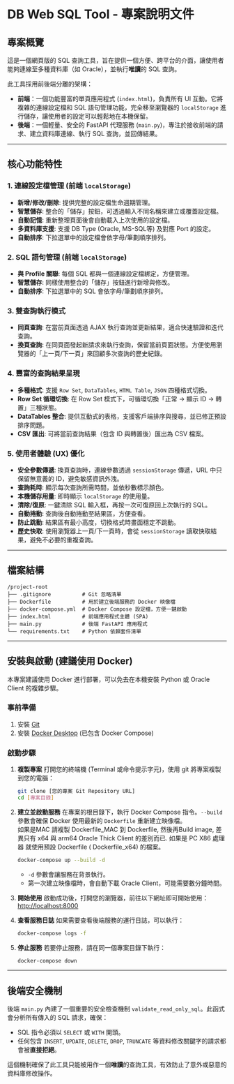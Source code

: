 # DB Web SQL Tool - 專案說明文件

## 專案概覽

這是一個網頁版的 SQL 查詢工具，旨在提供一個方便、跨平台的介面，讓使用者能夠連線至多種資料庫（如 Oracle），並執行**唯讀**的 SQL 查詢。

此工具採用前後端分離的架構：
-   **前端**：一個功能豐富的單頁應用程式 (`index.html`)，負責所有 UI 互動。它將複雜的連線設定檔和 SQL 語句管理功能，完全移至瀏覽器的 `localStorage` 進行儲存，讓使用者的設定可以輕鬆地在本機保留。
-   **後端**：一個輕量、安全的 FastAPI 代理服務 (`main.py`)，專注於接收前端的請求、建立資料庫連線、執行 SQL 查詢，並回傳結果。

---

## 核心功能特性

### 1. 連線設定檔管理 (前端 `localStorage`)
-   **新增/修改/刪除**: 提供完整的設定檔生命週期管理。
-   **智慧儲存**: 整合的「儲存」按鈕，可透過輸入不同名稱來建立或覆蓋設定檔。
-   **自動記憶**: 重新整理頁面後會自動載入上次使用的設定檔。
-   **多資料庫支援**: 支援 DB Type (Oracle, MS-SQL等) 及對應 Port 的設定。
-   **自動排序**: 下拉選單中的設定檔會依字母/筆劃順序排列。

### 2. SQL 語句管理 (前端 `localStorage`)
-   **與 Profile 關聯**: 每個 SQL 都與一個連線設定檔綁定，方便管理。
-   **智慧儲存**: 同樣使用整合的「儲存」按鈕進行新增與修改。
-   **自動排序**: 下拉選單中的 SQL 會依字母/筆劃順序排列。

### 3. 雙查詢執行模式
-   **同頁查詢**: 在當前頁面透過 AJAX 執行查詢並更新結果，適合快速驗證和迭代查詢。
-   **換頁查詢**: 在同頁面發起新請求來執行查詢，保留當前頁面狀態。方便使用瀏覽器的「上一頁/下一頁」來回顧多次查詢的歷史紀錄。

### 4. 豐富的查詢結果呈現
-   **多種格式**: 支援 `Row Set`, `DataTables`, `HTML Table`, `JSON` 四種格式切換。
-   **Row Set 循環切換**: 在 Row Set 模式下，可循環切換「正常 → 顯示 ID → 轉置」三種狀態。
-   **DataTables 整合**: 提供互動式的表格，支援客戶端排序與搜尋，並已修正預設排序問題。
-   **CSV 匯出**: 可將當前查詢結果（包含 ID 與轉置後）匯出為 CSV 檔案。

### 5. 使用者體驗 (UX) 優化
-   **安全參數傳遞**: 換頁查詢時，連線參數透過 `sessionStorage` 傳遞，URL 中只保留無意義的 ID，避免敏感資訊外洩。
-   **查詢耗時**: 顯示每次查詢所需時間，並依秒數標示顏色。
-   **本機儲存用量**: 即時顯示 `localStorage` 的使用量。
-   **清除/復原**: 一鍵清除 SQL 輸入框，再按一次可復原回上次執行的 SQL。
-   **自動捲動**: 查詢後自動捲動至結果區，方便查看。
-   **防止跳動**: 結果區有最小高度，切換格式時畫面穩定不跳動。
-   **歷史快取**: 使用瀏覽器上一頁/下一頁時，會從 `sessionStorage` 讀取快取結果，避免不必要的重複查詢。

---

## 檔案結構
```
/project-root  
├── .gitignore          # Git 忽略清單  
├── Dockerfile          # 用於建立後端服務的 Docker 映像檔  
├── docker-compose.yml  # Docker Compose 設定檔，方便一鍵啟動  
├── index.html          # 前端應用程式主體 (SPA)  
├── main.py             # 後端 FastAPI 應用程式  
└── requirements.txt    # Python 依賴套件清單  
```

---

## 安裝與啟動 (建議使用 Docker)
本專案建議使用 Docker 進行部署，可以免去在本機安裝 Python 或 Oracle Client 的複雜步驟。

### 事前準備
1.  安裝 [Git](https://git-scm.com/)
2.  安裝 [Docker Desktop](https://www.docker.com/products/docker-desktop/) (已包含 Docker Compose)

### 啟動步驟
1.  **複製專案**
    打開您的終端機 (Terminal 或命令提示字元)，使用 git 將專案複製到您的電腦：
    ```bash
    git clone [您的專案 Git Repository URL]
    cd [專案目錄]
    ```

2.  **建立並啟動服務**
    在專案的根目錄下，執行 Docker Compose 指令。`--build` 參數會確保 Docker 使用最新的 `Dockerfile` 重新建立映像檔。  
   如果是MAC 請複製 Dockerfile_MAC 到 Dockerfile, 然後再Build image, 差異只有 x64 與 arm64 Oracle Thick Client 的差別而已. 如果是 PC X86 處理器 就使用預設 Dockerfile ( Dockerfile_x64) 的檔案。

    ```bash
    docker-compose up --build -d
    ```
    * `-d` 參數會讓服務在背景執行。
    * 第一次建立映像檔時，會自動下載 Oracle Client，可能需要數分鐘時間。

3.  **開始使用**
    啟動成功後，打開您的瀏覽器，前往以下網址即可開始使用：
    [http://localhost:8000](http://localhost:8000)

4.  **查看服務日誌**
    如果需要查看後端服務的運行日誌，可以執行：
    ```bash
    docker-compose logs -f
    ```

5.  **停止服務**
    若要停止服務，請在同一個專案目錄下執行：
    ```bash
    docker-compose down
    ```

---

## 後端安全機制
後端 `main.py` 內建了一個重要的安全檢查機制 `validate_read_only_sql`。此函式會分析所有傳入的 SQL 請求，確保：
-   SQL 指令必須以 `SELECT` 或 `WITH` 開頭。
-   任何包含 `INSERT`, `UPDATE`, `DELETE`, `DROP`, `TRUNCATE` 等資料修改關鍵字的請求都會被**直接拒絕**。

這個機制確保了此工具只能被用作一個**唯讀**的查詢工具，有效防止了意外或惡意的資料庫修改操作。

